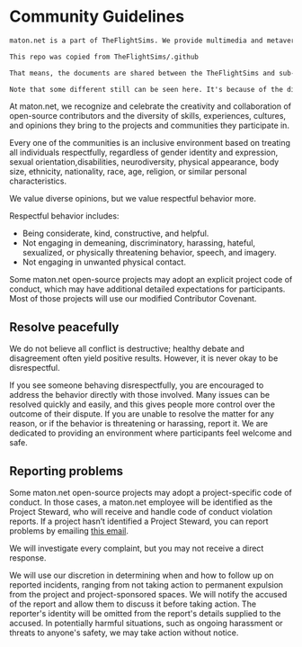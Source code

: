 # Community Guidelines

```markdown
maton.net is a part of TheFlightSims. We provide multimedia and metaverse internally.

This repo was copied from TheFlightSims/.github 

That means, the documents are shared between the TheFlightSims and sub-organization.

Note that some different still can be seen here. It's because of the diiferent of industrial, and customers behaviour range.
```

At maton.net, we recognize and celebrate the creativity and collaboration of open-source contributors and the diversity of skills, experiences, cultures, and opinions they bring to the projects and communities they participate in.

Every one of the communities is an inclusive environment based on treating all individuals respectfully, regardless of gender identity and expression, sexual orientation,disabilities, neurodiversity, physical appearance, body size, ethnicity, nationality, race, age, religion, or similar personal characteristics.

We value diverse opinions, but we value respectful behavior more.

Respectful behavior includes:

* Being considerate, kind, constructive, and helpful.
* Not engaging in demeaning, discriminatory, harassing, hateful, sexualized, or physically threatening behavior, speech, and imagery.
* Not engaging in unwanted physical contact.

Some maton.net open-source projects may adopt an explicit project code of conduct, which may have additional detailed expectations for participants. Most of those projects will use our modified Contributor Covenant.

## Resolve peacefully

We do not believe all conflict is destructive; healthy debate and disagreement often yield positive results. However, it is never okay to be disrespectful.

If you see someone behaving disrespectfully, you are encouraged to address the behavior directly with those involved. Many issues can be resolved quickly and easily, and this gives people more control over the outcome of their dispute. If you are unable to resolve the matter for any reason, or if the behavior is threatening or harassing, report it. We are dedicated to providing an environment where participants feel welcome and safe.

## Reporting problems

Some maton.net open-source projects may adopt a project-specific code of conduct. In those cases, a maton.net employee will be identified as the Project Steward, who will receive and handle code of conduct violation reports. If a project hasn’t identified a Project Steward, you can report problems by emailing [this email](theflightsims@gmail.com).

We will investigate every complaint, but you may not receive a direct response.

We will use our discretion in determining when and how to follow up on reported incidents, ranging from not taking action to permanent expulsion from
the project and project-sponsored spaces. We will notify the accused of the report and allow them to discuss it before taking action. The reporter's identity will be omitted from the report's details supplied to the accused. In potentially harmful situations, such as ongoing harassment or threats to anyone's safety, we may take action without notice.
